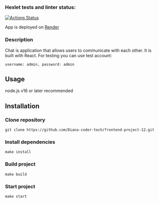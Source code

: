 ### Hexlet tests and linter status:

[![Actions Status](https://github.com/user-3a9afc676c66a4ad/frontend-project-12/actions/workflows/hexlet-check.yml/badge.svg)](https://github.com/user-3a9afc676c66a4ad/frontend-project-12/actions)

App is deployed on [Render](https://frontend-project-12-izvd.onrender.com)

### Description

Chat is application that allows users to communicate with each other. It is built with React.
For testing you can use test account:

```
username: admin, password: admin
```

## Usage

node.js v16 or later recommended

## Installation

### Clone repository

```
git clone https://github.com/Diana-coder-tech/frontend-project-12.git
```

### Install dependencies

```
make install
```

### Build project

```
make build
```

### Start project

```
make start
```

